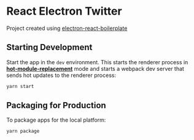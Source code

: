 # React Electron Twitter
Project created using [electron-react-boilerplate](https://github.com/electron-react-boilerplate/electron-react-boilerplate)
## Starting Development

Start the app in the `dev` environment. This starts the renderer process in [**hot-module-replacement**](https://webpack.js.org/guides/hmr-react/) mode and starts a webpack dev server that sends hot updates to the renderer process:

```bash
yarn start
```

## Packaging for Production

To package apps for the local platform:

```bash
yarn package
```

